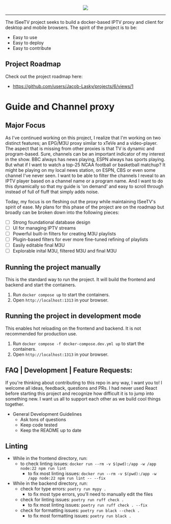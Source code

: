 <p align="center"><img src=https://github.com/user-attachments/assets/16ca67e4-b7ec-430b-82c5-65042506797d/></p>

<hr></hr>

The ISeeTV project seeks to build a docker-based IPTV proxy and client for desktop and mobile browsers. The spirit of the project is to be:
- Easy to use
- Easy to deploy
- Easy to contribute

## Project Roadmap
Check out the project roadmap here:
- https://github.com/users/Jacob-Lasky/projects/6/views/1

# Guide and Channel proxy
## Major Focus
As I've continued working on this project, I realize that I'm working on two distinct features; an EPG/M3U proxy similar to xTeVe and a video-player. The aspect that is missing from other proxies is that TV is dynamic and program-based. Sure, channels can be an important indicator of my interest in the show. BBC always has news playing, ESPN always has sports playing. But what if I want to watch a top-25 NCAA football or basketball matchup? It might be playing on my local news station, on ESPN, CBS or even some channel I've never seen. I want to be able to filter the channels I reveal to an IPTV player based on a channel name or a program name. And I want to do this dynamically so that my guide is 'on demand' and easy to scroll through instead of full of fluff that simply adds noise.

Today, my focus is on fleshing out the proxy while maintaining ISeeTV's spirit of ease. My plans for this phase of the project are on the roadmap but broadly can be broken down into the following pieces:
- [ ] Strong foundational database design
- [ ] UI for managing IPTV streams
- [ ] Powerful built-in filters for creating M3U playlists
- [ ] Plugin-based filters for ever more fine-tuned refining of playlists
- [ ] Easily editable final M3U
- [ ] Explorable inital M3U, filtered M3U and final M3U

## Running the project manually
This is the standard way to run the project. It will build the frontend and backend and start the containers.

1. Run `docker compose up` to start the containers.
2. Open `http://localhost:1313` in your browser.

## Running the project in development mode
This enables hot reloading on the frontend and backend. It is not recommended for production use.

1. Run `docker compose -f docker-compose.dev.yml up` to start the containers.
2. Open `http://localhost:1313` in your browser.

## FAQ | Development | Feature Requests:
If you're thinking about contributing to this repo in any way, I want you to! I welcome all ideas, feedback, questions and PRs. I had never used React before starting this project and recognize how difficult it is to jump into something new. I want us all to support each other as we build cool things together.
- General Development Guidelines
  - Ask tons of questions
  - Keep code tested
  - Keep the README up to date


## Linting
- While in the frontend directory, run:
  - to check linting issues: `docker run --rm -v $(pwd):/app -w /app node:22 npm run lint`
    - to fix most linting issues: `docker run --rm -v $(pwd):/app -w /app node:22 npm run lint -- --fix`
- While in the backend directory, run:
  - check for type errors: `poetry run mypy .`
    - to fix most type errors, you'll need to manually edit the files
  - check for linting issues: `poetry run ruff check .`
    - to fix most linting issues: `poetry run ruff check . --fix`
  - check for formatting issues: `poetry run black --check .`
    - to fix most formatting issues: `poetry run black .`
